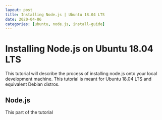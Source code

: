 ```yaml
---
layout: post
title: Installing Node.js | Ubuntu 18.04 LTS
date: 2020-04-06
categories: [ubuntu, node.js, install-guide]
---
```


# Installing Node.js on Ubuntu 18.04 LTS
This tutorial will describe the process of installing node.js
onto your local development machine. This tutorial is meant for Ubuntu
18.04 LTS and equivalent Debian distros.

## Node.js
This part of the tutorial
